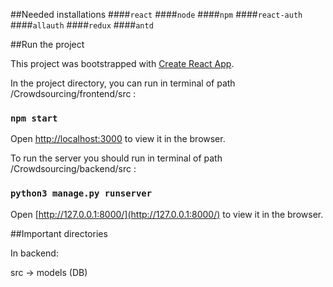 ##Needed installations
####`react`
####`node`
####`npm`
####`react-auth`
####`allauth`
####`redux`
####`antd`

##Run the project

This project was bootstrapped with [Create React App](https://github.com/facebook/create-react-app).

In the project directory, you can run in terminal of path /Crowdsourcing/frontend/src  :

### `npm start`

Open [http://localhost:3000](http://localhost:3000) to view it in the browser.

To run the server you should run in terminal of path /Crowdsourcing/backend/src   :

### `python3 manage.py runserver`
Open [http://127.0.0.1:8000/](http://127.0.0.1:8000/) to view it in the browser.

##Important directories

In backend:

src -> models (DB)
